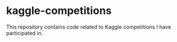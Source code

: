 # kaggle-competitions
This repository contains code related to Kaggle competitions I have participated in.
